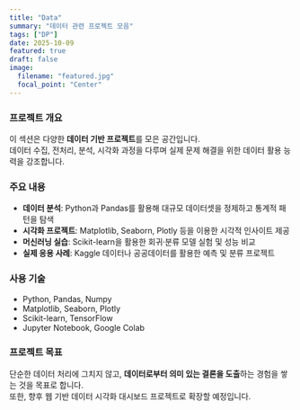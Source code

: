 ```yaml
---
title: "Data"
summary: "데이터 관련 프로젝트 모음"
tags: ["DP"]
date: 2025-10-09
featured: true
draft: false
image:
  filename: "featured.jpg"
  focal_point: "Center"
---
```


### 프로젝트 개요
이 섹션은 다양한 **데이터 기반 프로젝트**를 모은 공간입니다.  
데이터 수집, 전처리, 분석, 시각화 과정을 다루며 실제 문제 해결을 위한 데이터 활용 능력을 강조합니다.

### 주요 내용
- **데이터 분석**: Python과 Pandas를 활용해 대규모 데이터셋을 정제하고 통계적 패턴을 탐색  
- **시각화 프로젝트**: Matplotlib, Seaborn, Plotly 등을 이용한 시각적 인사이트 제공  
- **머신러닝 실습**: Scikit-learn을 활용한 회귀·분류 모델 실험 및 성능 비교  
- **실제 응용 사례**: Kaggle 데이터나 공공데이터를 활용한 예측 및 분류 프로젝트

### 사용 기술
- Python, Pandas, Numpy  
- Matplotlib, Seaborn, Plotly  
- Scikit-learn, TensorFlow  
- Jupyter Notebook, Google Colab

### 프로젝트 목표
단순한 데이터 처리에 그치지 않고, **데이터로부터 의미 있는 결론을 도출**하는 경험을 쌓는 것을 목표로 합니다.  
또한, 향후 웹 기반 데이터 시각화 대시보드 프로젝트로 확장할 예정입니다.
